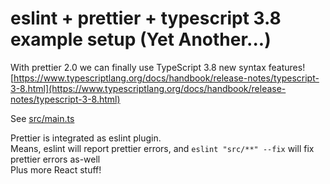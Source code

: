 # eslint + prettier + typescript 3.8 example setup (Yet Another...)

With prettier 2.0 we can finally use TypeScript 3.8 new syntax features!
[https://www.typescriptlang.org/docs/handbook/release-notes/typescript-3-8.html](https://www.typescriptlang.org/docs/handbook/release-notes/typescript-3-8.html)

See [src/main.ts](src/main.ts)

Prettier is integrated as eslint plugin.  
Means, eslint will report prettier errors, and `eslint "src/**" --fix` will fix prettier errors as-well  
Plus more React stuff!

